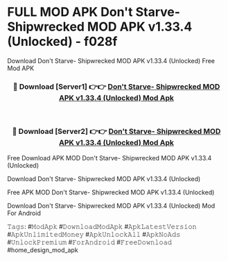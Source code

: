 # FULL MOD APK Don't Starve- Shipwrecked MOD APK v1.33.4 (Unlocked) - f028f
Download Don't Starve- Shipwrecked MOD APK v1.33.4 (Unlocked) Free Mod APK

<div align="center">
<h3>🔴 Download [Server1] 👉👉 <a href="https://apk-comot.site?title=Don't_Starve-_Shipwrecked_MOD_APK_v1.33.4_(Unlocked)">Don't Starve- Shipwrecked MOD APK v1.33.4 (Unlocked) Mod Apk</a></h3><br>

<h3>🔴 Download [Server2] 👉👉 <a href="https://apk-comot.site?title=Don't_Starve-_Shipwrecked_MOD_APK_v1.33.4_(Unlocked)">Don't Starve- Shipwrecked MOD APK v1.33.4 (Unlocked) Mod Apk</a></h3>
</div>


Free Download APK MOD Don't Starve- Shipwrecked MOD APK v1.33.4 (Unlocked)

Download Don't Starve- Shipwrecked MOD APK v1.33.4 (Unlocked) 

Free APK MOD Don't Starve- Shipwrecked MOD APK v1.33.4 (Unlocked) 

Download Don't Starve- Shipwrecked MOD APK v1.33.4 (Unlocked) Mod For Android

𝚃𝚊𝚐𝚜: #𝙼𝚘𝚍𝙰𝚙𝚔 #𝙳𝚘𝚠𝚗𝚕𝚘𝚊𝚍𝙼𝚘𝚍𝙰𝚙𝚔 #𝙰𝚙𝚔𝙻𝚊𝚝𝚎𝚜𝚝𝚅𝚎𝚛𝚜𝚒𝚘𝚗 #𝙰𝚙𝚔𝚄𝚗𝚕𝚒𝚖𝚒𝚝𝚎𝚍𝙼𝚘𝚗𝚎𝚢 #𝙰𝚙𝚔𝚄𝚗𝚕𝚘𝚌𝚔𝙰𝚕𝚕 #𝙰𝚙𝚔𝙽𝚘𝙰𝚍𝚜 #𝚄𝚗𝚕𝚘𝚌𝚔𝙿𝚛𝚎𝚖𝚒𝚞𝚖 #𝙵𝚘𝚛𝙰𝚗𝚍𝚛𝚘𝚒𝚍 #𝙵𝚛𝚎𝚎𝙳𝚘𝚠𝚗𝚕𝚘𝚊𝚍 #home_design_mod_apk